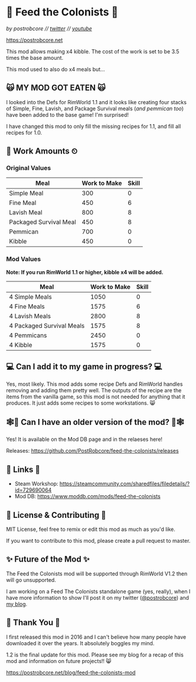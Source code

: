 # 🥪 Feed the Colonists 🥪

*by postrobcore // [twitter](https://twitter.com/postrobcore) // [youtube](https://youtube.com/c/postrobcore)*

<https://postrobcore.net>

This mod allows making x4 kibble. The cost of the work is set to be 3.5 times the base amount.

This mod used to also do x4 meals but...

## 🙀 MY MOD GOT EATEN 🙀

I looked into the Defs for RimWorld 1.1 and it looks like creating four stacks of Simple, Fine, Lavish, and Package Survival meals (*and pemmican too*) have been added to the base game! I'm surprised!

I have changed this mod to only fill the missing recipes for 1.1, and fill all recipes for 1.0.

## 🍳 Work Amounts ⏲

### Original Values

|Meal|Work to Make|Skill
|-|-|-
|Simple Meal|300|0
|Fine Meal|450|6
|Lavish Meal|800|8
|Packaged Survival Meal|450|8
|Pemmican|700|0
|Kibble|450|0

### Mod Values

**Note: If you run RimWorld 1.1 or higher, kibble x4 will be added.**

|Meal|Work to Make|Skill
|-|-|-
|4 Simple Meals|1050|0
|4 Fine Meals|1575|6
|4 Lavish Meals|2800|8
|4 Packaged Survival Meals|1575|8
|4 Pemmicans|2450|0
|4 Kibble|1575|0

## 💻 Can I add it to my game in progress? 💻

Yes, most likely. This mod adds some recipe Defs and RimWorld handles removing and adding them pretty well. The outputs of the recipe are the items from the vanilla game, so this mod is not needed for anything that it produces. It just adds some recipes to some workstations. 😸

## 🕸📄 Can I have an older version of the mod? 📄🕸

Yes! It is available on the Mod DB page and in the relaeses here!

Releases: <https://github.com/PostRobcore/feed-the-colonists/releases>

## 🔗 Links 🔗

* Steam Workshop: <https://steamcommunity.com/sharedfiles/filedetails/?id=729690064>
* Mod DB: <https://www.moddb.com/mods/feed-the-colonists>

## 📜 License & Contributing 📜

MIT License, feel free to remix or edit this mod as much as you'd like.

If you want to contribute to this mod, please create a pull request to master.

## ✨ Future of the Mod ✨

The Feed the Colonists mod will be supported through RimWorld V1.2 then will go unsupported.

I am working on a Feed The Colonists standalone game (yes, really), when I have more information to show I'll post it on my twitter ([@postrobcore](https://twitter.com/postrobcore)) and [my blog](https://postrobcore.net).

## 🙌 Thank You 🙌

I first released this mod in 2016 and I can't believe how many people have downloaded it over the years. It absolutely boggles my mind.

1.2 is the final update for this mod. Please see my blog for a recap of this mod and information on future projects!! 😸

<https://postrobcore.net/blog/feed-the-colonists-mod>
